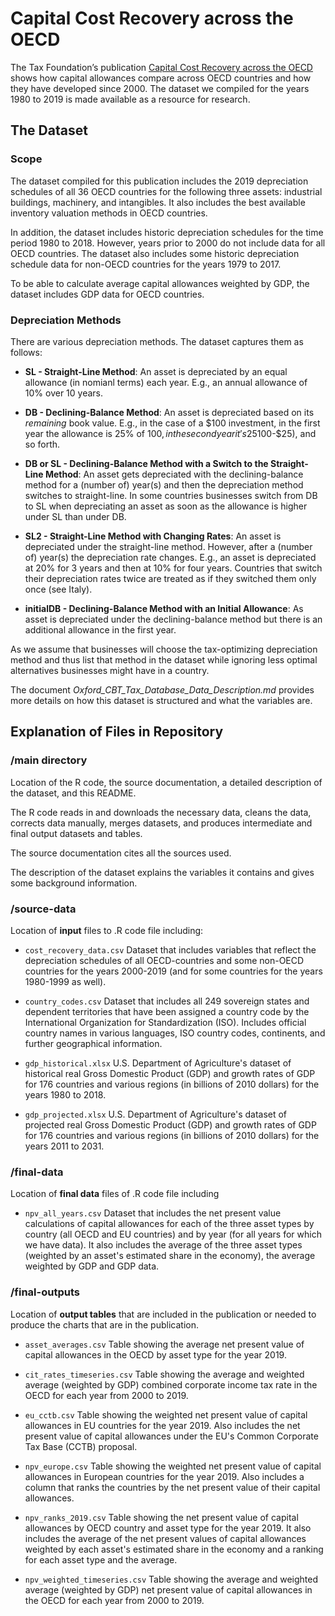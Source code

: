 # Capital Cost Recovery across the OECD

The Tax Foundation’s publication [Capital Cost Recovery across the OECD](https://taxfoundation.org/publications/capital-cost-recovery-across-the-oecd/) shows how capital allowances compare across OECD countries and how they have developed since 2000. The dataset we compiled for the years 1980 to 2019 is made available as a resource for research.



## The Dataset

### Scope
The dataset compiled for this publication includes the 2019 depreciation schedules of all 36 OECD countries for the following three assets: industrial buildings, machinery, and intangibles. It also includes the best available inventory valuation methods in OECD countries.

In addition, the dataset includes historic depreciation schedules for the time period 1980 to 2018. However, years prior to 2000 do not include data for all OECD countries. The dataset also includes some historic depreciation schedule data for non-OECD countries for the years 1979 to 2017.

To be able to calculate average capital allowances weighted by GDP, the dataset includes GDP data for OECD countries.


### Depreciation Methods

There are various depreciation methods. The dataset captures them as follows:

- **SL - Straight-Line Method**: An asset is depreciated by an equal allowance (in nomianl terms) each year. E.g., an annual allowance of 10% over 10 years.

* **DB - Declining-Balance Method**: An asset is depreciated based on its _remaining_ book value. E.g., in the case of a $100 investment, in the first year the allowance is 25% of $100, in the second year it's 25% of ($100-$25), and so forth.

* **DB or SL - Declining-Balance Method with a Switch to the Straight-Line Method**: An asset gets depreciated with the declining-balance method for a (number of) year(s) and then the depreciation method switches to straight-line. In some countries businesses switch from DB to SL when depreciating an asset as soon as the allowance is higher under SL than under DB.

* **SL2 - Straight-Line Method with Changing Rates**: An asset is depreciated under the straight-line method. However, after a (number of) year(s) the depreciation rate changes. E.g., an asset is depreciated at 20% for 3 years and then at 10% for four years. Countries that switch their depreciation rates twice are treated as if they switched them only once (see Italy).

* **initialDB - Declining-Balance Method with an Initial Allowance**: As asset is depreciated under the declining-balance method but there is an additional allowance in the first year.


As we assume that businesses will choose the tax-optimizing depreciation method and thus list that method in the dataset while ignoring less optimal alternatives businesses might have in a country.

The document *Oxford_CBT_Tax_Database_Data_Description.md* provides more details on how this dataset is structured and what the variables are.



## Explanation of Files in Repository

### /main directory

Location of the R code, the source documentation, a detailed description of the dataset, and this README.

The R code reads in and downloads the necessary data, cleans the data, corrects data manually, merges datasets, and produces intermediate and final output datasets and tables.

The source documentation cites all the sources used.

The description of the dataset explains the variables it contains and gives some background information.


### /source-data

Location of **input** files to .R code file including:

- `cost_recovery_data.csv` Dataset that includes variables that reflect the depreciation schedules of all OECD-countries and some non-OECD countries for the years 2000-2019 (and for some countries for the years 1980-1999 as well).

- `country_codes.csv` Dataset that includes all 249 sovereign states and dependent territories that have been assigned a country code by the International Organization for Standardization (ISO). Includes official country names in various languages, ISO country codes, continents, and further geographical information.

- `gdp_historical.xlsx` U.S. Department of Agriculture's dataset of historical real Gross Domestic Product (GDP) and growth rates of GDP for 176 countries and various regions (in billions of 2010 dollars) for the years 1980 to 2018.

- `gdp_projected.xlsx` U.S. Department of Agriculture's dataset of projected real Gross Domestic Product (GDP) and growth rates of GDP for 176 countries and various regions (in billions of 2010 dollars) for the years 2011 to 2031.


### /final-data
Location of **final data** files of .R code file including

- `npv_all_years.csv` Dataset that includes the net present value calculations of capital allowances for each of the three asset types by country (all OECD and EU countries) and by year (for all years for which we have data). It also includes the average of the three asset types (weighted by an asset's estimated share in the economy), the average weighted by GDP and GDP data.


### /final-outputs
Location of **output tables** that are included in the publication or needed to produce the charts that are in the publication.

- `asset_averages.csv` Table showing the average net present value of capital allowances in the OECD by asset type for the year 2019.

- `cit_rates_timeseries.csv` Table showing the average and weighted average (weighted by GDP) combined corporate income tax rate in the OECD for each year from 2000 to 2019.

- `eu_cctb.csv` Table showing the weighted net present value of capital allowances in EU countries for the year 2019. Also includes the net present value of capital allowances under the EU's Common Corporate Tax Base (CCTB) proposal.

- `npv_europe.csv` Table showing the weighted net present value of capital allowances in European countries for the year 2019. Also includes a column that ranks the countries by the net present value of their capital allowances.

- `npv_ranks_2019.csv` Table showing the net present value of capital allowances by OECD country and asset type for the year 2019. It also includes the average of the net present values of capital allowances weighted by each asset's estimated share in the economy and a ranking for each asset type and the average.

- `npv_weighted_timeseries.csv` Table showing the average and weighted average (weighted by GDP) net present value of capital allowances in the OECD for each year from 2000 to 2019.